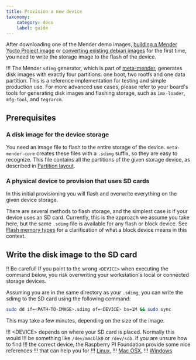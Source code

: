 ```yaml
---
title: Provision a new device
taxonomy:
    category: docs
    label: guide
---
```


After downloading one of the Mender demo images, [building a Mender Yocto
Project image](../yocto-project/building) or [converting existing debian
images](../debian-family) for the first time, you need to write the storage
image to the flash of the device.

!!! The Mender `sdimg` generator, which is part of
[meta-mender](https://github.com/mendersoftware/meta-mender?target=_blank),
generates disk images with exactly four partitions: one boot, two rootfs and one
data partition. This is a reference implementation for testing and simple
production use. For more advanced use cases, please refer to your board's tools
for generating disk images and flashing storage, such as `imx-loader`,
`mfg-tool`, and `tegrarcm`.

## Prerequisites

### A disk image for the device storage

You need an image file to flash to the entire storage of the device.
`meta-mender-core` creates these files with a `.sdimg` suffix, so they are easy
to recognize. This file contains all the partitions of the given storage device,
as described in [Partition
layout](../../devices/general-system-requirements#partition-layout).


### A physical device to provision that uses SD cards

In this initial provisioning you will flash and overwrite everything on the
given device storage.

There are several methods to flash storage, and the simplest case is if your
device uses an SD card. Currently, this is the approach we assume you take here,
but the same `.sdimg` file is available for any flash or block device. See
[Flash memory
types](../../devices/yocto-project/partition-configuration#flash-memory-types)
for a clarification of what a block device means in this context.


## Write the disk image to the SD card

!! Be careful! If you point to the wrong `<DEVICE>` when executing the command
below, you risk overwriting your workstation's local or connected storage
devices.

Assuming you are in the same directory as your `.sdimg`, you can write the sdimg
to the SD card using the following command:

```bash
sudo dd if=<PATH-TO-IMAGE>.sdimg of=<DEVICE> bs=1M && sudo sync
```

This may take a few minutes, depending on the size of the image.

!!! &lt;DEVICE&gt; depends on where your SD card is placed. Normally this would
!!! be something like `/dev/mmcblk0` or `/dev/sdb`. If you are unsure how to find
!!! the correct device, the Raspberry PI Foundation provide some nice references
!!! that can help you for
!!! [Linux](https://www.raspberrypi.org/documentation/installation/installing-images/linux.md?target=_blank),
!!! [Mac OSX](https://www.raspberrypi.org/documentation/installation/installing-images/mac.md?target=_blank),
!!! [Windows](https://www.raspberrypi.org/documentation/installation/installing-images/windows.md?target=_blank).
